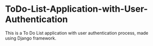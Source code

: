 # ToDo-List-Application-with-User-Authentication

This is a To Do List application with user authentication process, made using Django framework.
